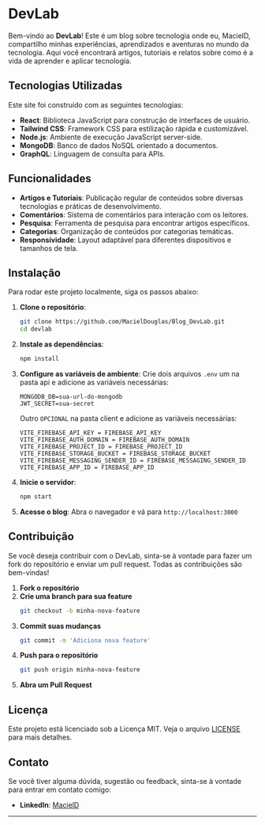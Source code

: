 # DevLab

Bem-vindo ao **DevLab**! Este é um blog sobre tecnologia onde eu, MacielD, compartilho minhas experiências, aprendizados e aventuras no mundo da tecnologia. Aqui você encontrará artigos, tutoriais e relatos sobre como é a vida de aprender e aplicar tecnologia.

## Tecnologias Utilizadas

Este site foi construído com as seguintes tecnologias:

- **React**: Biblioteca JavaScript para construção de interfaces de usuário.
- **Tailwind CSS**: Framework CSS para estilização rápida e customizável.
- **Node.js**: Ambiente de execução JavaScript server-side.
- **MongoDB**: Banco de dados NoSQL orientado a documentos.
- **GraphQL**: Linguagem de consulta para APIs.

## Funcionalidades

- **Artigos e Tutoriais**: Publicação regular de conteúdos sobre diversas tecnologias e práticas de desenvolvimento.
- **Comentários**: Sistema de comentários para interação com os leitores.
- **Pesquisa**: Ferramenta de pesquisa para encontrar artigos específicos.
- **Categorias**: Organização de conteúdos por categorias temáticas.
- **Responsividade**: Layout adaptável para diferentes dispositivos e tamanhos de tela.

## Instalação

Para rodar este projeto localmente, siga os passos abaixo:

1. **Clone o repositório**:

   ```bash
   git clone https://github.com/MacielDouglas/Blog_DevLab.git
   cd devlab
   ```

2. **Instale as dependências**:

   ```bash
   npm install
   ```

3. **Configure as variáveis de ambiente**:
   Crie dois arquivos `.env` um na pasta api e adicione as variáveis necessárias:

   ```
   MONGODB_DB=sua-url-do-mongodb
   JWT_SECRET=sua-secret

   ```

   Outro `OPCIONAL` na pasta client e adicione as variáveis necessárias:

   ```
   VITE_FIREBASE_API_KEY = FIREBASE_API_KEY
   VITE_FIREBASE_AUTH_DOMAIN = FIREBASE_AUTH_DOMAIN
   VITE_FIREBASE_PROJECT_ID = FIREBASE_PROJECT_ID
   VITE_FIREBASE_STORAGE_BUCKET = FIREBASE_STORAGE_BUCKET
   VITE_FIREBASE_MESSAGING_SENDER_ID = FIREBASE_MESSAGING_SENDER_ID
   VITE_FIREBASE_APP_ID = FIREBASE_APP_ID

   ```

4. **Inicie o servidor**:

   ```bash
   npm start
   ```

5. **Acesse o blog**:
   Abra o navegador e vá para `http://localhost:3000`

## Contribuição

Se você deseja contribuir com o DevLab, sinta-se à vontade para fazer um fork do repositório e enviar um pull request. Todas as contribuições são bem-vindas!

1. **Fork o repositório**
2. **Crie uma branch para sua feature**
   ```bash
   git checkout -b minha-nova-feature
   ```
3. **Commit suas mudanças**
   ```bash
   git commit -m 'Adiciona nova feature'
   ```
4. **Push para o repositório**
   ```bash
   git push origin minha-nova-feature
   ```
5. **Abra um Pull Request**

## Licença

Este projeto está licenciado sob a Licença MIT. Veja o arquivo [LICENSE](LICENSE) para mais detalhes.

## Contato

Se você tiver alguma dúvida, sugestão ou feedback, sinta-se à vontade para entrar em contato comigo:

- **LinkedIn**: [MacielD](https://www.linkedin.com/in/douglas-maciel-4943461b0/)

---
